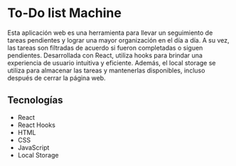 # To-Do list Machine

Esta aplicación web es una herramienta para llevar un seguimiento de tareas pendientes y lograr una mayor organización en el día a día. A su vez, las tareas son filtradas de acuerdo si fueron completadas o siguen pendientes. Desarrollada con React, utiliza hooks para brindar una experiencia de usuario intuitiva y eficiente. Además, el local storage se utiliza para almacenar las tareas y mantenerlas disponibles, incluso después de cerrar la página web.



## Tecnologías

- React
- React Hooks
- HTML
- CSS
- JavaScript
- Local Storage